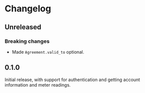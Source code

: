 # Changelog

## Unreleased

### Breaking changes

- Made `Agreement.valid_to` optional.

## 0.1.0

Initial release, with support for authentication and getting account information and meter readings.
